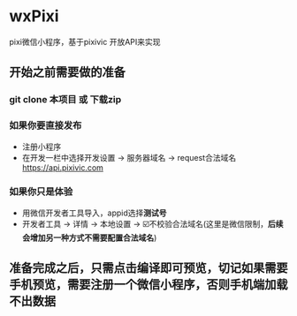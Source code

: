 # wxPixi
pixi微信小程序，基于pixivic 开放API来实现

## 开始之前需要做的准备

### git clone 本项目 或 下载zip

### 如果你要直接发布

- 注册小程序
- 在开发一栏中选择开发设置 -> 服务器域名 -> request合法域名  https://api.pixivic.com
### 如果你只是体验

- 用微信开发者工具导入，appid选择**测试号**
- 开发者工具 -> 详情 -> 本地设置 -> ☑️不校验合法域名(这里是微信限制，**后续会增加另一种方式不需要配置合法域名**)

## 准备完成之后，只需点击**编译**即可预览，切记如果需要手机预览，需要注册一个微信小程序，否则手机端加载不出数据